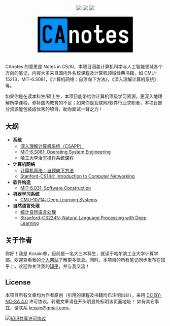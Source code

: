 <div align="center">
    <a href="https://deconx.cn"> <img src="https://badgen.net/badge/CAnotes/在线阅读?icon="></a>
    <a href="https://github.com/kcxain/CAnotes"> <img src="https://badgen.net/github/stars/kcxain/CAnotes?icon=github"></a>
    <a href="https://github.com/kcxain/CAnotes"> <img src="https://badgen.net/github/forks/kcxain/CAnotes?icon=github"></a>
</div>
<br>

<div align="center">
    <img src="./_media/favicon.png" width="300px">
</div>
<br>

CAnotes 的意思是 Notes in CS/AI，本项目涵盖计算机科学与人工智能领域各个方向的笔记，内容大多来自国内外名校课程及计算机领域经典书籍，如 CMU-15213，MIT-6.S081，《计算机网络：自顶向下方法》，《深入理解计算机系统》 等。

如果你是在读本科生/硕士生，本项目能带给你计算机顶级学习资源，更深入地理解所学课程，弥补国内教育的不足；如果你是互联网/软件行业求职者，本项目部分资源能包装成优秀的项目，助你面试一臂之力！

## 大纲

- **系统**
    - [深入理解计算机系统（CSAPP）](/CSAPP/)
    - [MIT-6.S081: Operating System Engineering](/Operating-System/MIT-6.S081/)
    - [哈工大李治军操作系统课程](/Operating-System/HIT-OSLab/)
- **计算机网络**
    - [计算机网络：自顶向下方法](/Computer-Network/A-Top-Down-Approach/)
    - [Stanford-CS144: Introduction to Computer Networking](/Computer-Network/Stanford-CS144/)
- **软件构造**
    - [MIT-6.031: Software Construction](/Software-Construction/)
- **机器学习系统**
    - [CMU-10714: Deep Learning Systems](/Deep-Learning-Systems/)
- **自然语言处理**
    - [统计自然语言处理](/NLP-with-Statistical-Methods/)
    - [Stranford-CS224N: Natural Language Processing with Deep Learning](/NLP-with-Deep-Learning/)

## 关于作者

你好！我是 Kcxain😎，目前是一名大三本科生，就读于哈尔滨工业大学计算学部。欢迎查看我的[个人网站](https://kcxain.github.io)了解更多信息。同时，本项目的所有笔记同步发布在知乎上，欢迎你关注我的[知乎](https://www.zhihu.com/people/deconx)，并与我交流！

## License

本项目所有文章均为作者原创（引用的课程及书籍均已注明出处），采用 [CC BY-NC-SA 4.0](https://creativecommons.org/licenses/by-nc-sa/4.0/) 许可协议。转载文章请在开头明显处标明该页面地址！
如有其它事宜，请联系 kcxain@gmail.com。

<a rel="license" href="http://creativecommons.org/licenses/by-nc-sa/4.0/"><img alt="知识共享许可协议" style="border-width:0" src="https://i.creativecommons.org/l/by-nc-sa/4.0/88x31.png" /></a>
